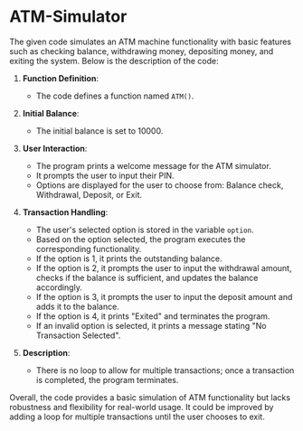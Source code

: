 # ATM-Simulator
The given code simulates an ATM machine functionality with basic features such as checking balance, withdrawing money, depositing money, and exiting the system. Below is the description of the code:

1. **Function Definition**:
   - The code defines a function named `ATM()`.

2. **Initial Balance**:
   - The initial balance is set to 10000.

3. **User Interaction**:
   - The program prints a welcome message for the ATM simulator.
   - It prompts the user to input their PIN.
   - Options are displayed for the user to choose from: Balance check, Withdrawal, Deposit, or Exit.

4. **Transaction Handling**:
   - The user's selected option is stored in the variable `option`.
   - Based on the option selected, the program executes the corresponding functionality.
   - If the option is 1, it prints the outstanding balance.
   - If the option is 2, it prompts the user to input the withdrawal amount, checks if the balance is sufficient, and updates the balance accordingly.
   - If the option is 3, it prompts the user to input the deposit amount and adds it to the balance.
   - If the option is 4, it prints "Exited" and terminates the program.
   - If an invalid option is selected, it prints a message stating "No Transaction Selected".

5. **Description**:
   - There is no loop to allow for multiple transactions; once a transaction is completed, the program terminates.

Overall, the code provides a basic simulation of ATM functionality but lacks robustness and flexibility for real-world usage. It could be improved by adding a loop for multiple transactions until the user chooses to exit.
